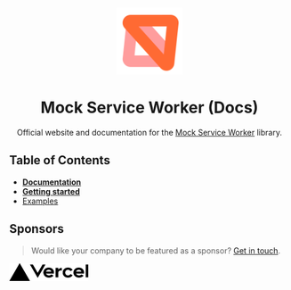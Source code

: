 <br />

<p align="center">
  <img src="./src/images/msw.svg" width="120" alt="Mock Service Worker logo" />
</p>

<h1 align="center">Mock Service Worker (Docs)</h1>
<p align="center">Official website and documentation for the <a href="https://github.com/mswjs/msw">Mock Service Worker</a> library.</p>

## Table of Contents

- [**Documentation**](https://mswjs.io/docs)
- [**Getting started**](https://mswjs.io/docs/getting-started)
- [Examples](https://github.com/mswjs/examples)

## Sponsors

> Would like your company to be featured as a sponsor? [Get in touch](https://twitter.com/kettanaito).

<a href="https://vercel.com/?utm_source=artemz">
  <img src="./media/vercel-logo-black.svg" height="32" alt="Vercel">
</a>
